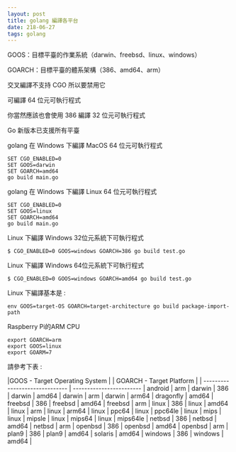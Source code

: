 ```yaml
---
layout: post
title: golang 編譯各平台
date: 218-06-27
tags: golang
---
```


GOOS：目標平臺的作業系統（darwin、freebsd、linux、windows） 

GOARCH：目標平臺的體系架構（386、amd64、arm） 

交叉編譯不支持 CGO 所以要禁用它

可編譯 64 位元可執行程式

你當然應該也會使用 386 編譯 32 位元可執行程式 

Go 新版本已支援所有平臺


golang 在 Windows 下編譯 MacOS 64 位元可執行程式

```
SET CGO_ENABLED=0
SET GOOS=darwin
SET GOARCH=amd64
go build main.go
```

golang 在 Windows 下編譯 Linux 64 位元可執行程式

```
SET CGO_ENABLED=0
SET GOOS=linux
SET GOARCH=amd64
go build main.go
```

Linux 下編譯 Windows 32位元系統下可執行程式
```
$ CGO_ENABLED=0 GOOS=windows GOARCH=386 go build test.go
```

Linux 下編譯 Windows 64位元系統下可執行程式
```
$ CGO_ENABLED=0 GOOS=windows GOARCH=amd64 go build test.go
```

Linux 下編譯基本是 :

```
env GOOS=target-OS GOARCH=target-architecture go build package-import-path
```

Raspberry Pi的ARM CPU

```
export GOARCH=arm
export GOOS=linux
export GOARM=7
```

請參考下表 :

|GOOS - Target Operating System |  | GOARCH - Target Platform |
| ------------------------------ | ------------------------ |
android | arm |
darwin | 386 |
darwin | amd64 |
darwin | arm |
darwin | arm64 |
dragonfly | amd64 |
freebsd | 386 |
freebsd | amd64 |
freebsd | arm |
linux | 386 |
linux | amd64 |
linux | arm |
linux | arm64 |
linux | ppc64 |
linux | ppc64le |
linux | mips |
linux | mipsle |
linux | mips64 |
linux | mips64le |
netbsd | 386 |
netbsd | amd64 |
netbsd | arm |
openbsd | 386 |
openbsd | amd64 |
openbsd | arm |
plan9 | 386 |
plan9 | amd64 |
solaris | amd64 |
windows | 386 |
windows | amd64 |
